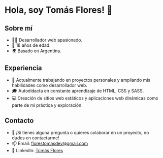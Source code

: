# Hola, soy Tomás Flores! 👋

## Sobre mí
- 👨‍💻 Desarrollador web apasionado.
- 🌟 18 años de edad.
- 🌍 Basado en Argentina.

## Experiencia
- 💼 Actualmente trabajando en proyectos personales y ampliando mis habilidades como desarrollador web.
- 🎓 Autodidacta en constante aprendizaje de HTML, CSS y SASS.
- 💻 Creación de sitios web estáticos y aplicaciones web dinámicas como parte de mi práctica y exploración.

## Contacto
- 📧 ¡Si tienes alguna pregunta o quieres colaborar en un proyecto, no dudes en contactarme!
- 📫 Email: [florestomasdev@gmail.com](mailto:florestomasdev@gmail.com)
- 🔗 LinkedIn: [Tomás Flores](https://www.linkedin.com/in/tomás-flores-a97a53253/)
